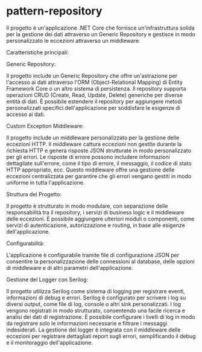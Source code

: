 # pattern-repository
Il progetto è un'applicazione .NET Core che fornisce un'infrastruttura solida per la gestione dei dati attraverso un Generic Repository e gestisce in modo personalizzato le eccezioni attraverso un middleware.

Caratteristiche principali:

  Generic Repository:

  Il progetto include un Generic Repository che offre un'astrazione per l'accesso ai dati attraverso l'ORM (Object-Relational Mapping) di Entity Framework Core o un altro sistema di persistenza.
  Il repository supporta operazioni CRUD (Create, Read, Update, Delete) generiche per diverse entità di dati.
  È possibile estendere il repository per aggiungere metodi personalizzati specifici dell'applicazione per soddisfare le esigenze di accesso ai dati.

  Custom Exception Middleware:
  
  Il progetto include un middleware personalizzato per la gestione delle eccezioni HTTP.
  Il middleware cattura eccezioni non gestite durante la richiesta HTTP e genera risposte JSON strutturate in modo personalizzato per gli errori.
  Le risposte di errore possono includere informazioni dettagliate sull'errore, come il tipo di errore, il messaggio, il codice di stato HTTP appropriato, ecc.
  Questo middleware offre una gestione delle eccezioni centralizzata per garantire che gli errori vengano gestiti in modo uniforme in tutta l'applicazione.
  
  Struttura del Progetto:
  
  Il progetto è strutturato in modo modulare, con separazione delle responsabilità tra il repository, i servizi di business logic e il middleware delle eccezioni.
  È possibile aggiungere ulteriori moduli o componenti, come servizi di autenticazione, autorizzazione e routing, in base alle esigenze dell'applicazione.
  
  Configurabilità:
  
  L'applicazione è configurabile tramite file di configurazione JSON per consentire la personalizzazione delle connessioni al database, delle opzioni di middleware e di altri parametri dell'applicazione.
  
  Gestione del Logger con Serilog:
  
  Il progetto utilizza Serilog come sistema di logging per registrare eventi, informazioni di debug e errori.
  Serilog è configurato per scrivere i log su diversi output, come file di log, console o altri sink personalizzati.
  I log vengono registrati in modo strutturato, consentendo una facile ricerca e analisi dei dati di registrazione.
  È possibile configurare i livelli di log in modo da registrare solo le informazioni necessarie e filtrare i messaggi indesiderati.
  La gestione del logger è integrata con il middleware delle eccezioni per registrare dettagliati report sugli errori, semplificando il debug e il monitoraggio dell'applicazione.
